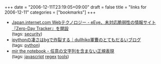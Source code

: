 +++
date = "2006-12-11T23:19:05+09:00"
draft = false
title = "links for 2006-12-11"
categories = ["bookmarks"]
+++

<ul class="delicious">
	<li>
		<div class="delicious-link"><a href="http://japan.internet.com/webtech/20061211/11.html">Japan.internet.com Webテクノロジー - eEye、未対応脆弱性の情報サイト『Zero-Day Tracker』を開設</a></div>
		<div class="delicious-tags">(tags: <a href="http://del.icio.us/nobu666/security">security</a>)</div>
	</li>
	<li>
		<div class="delicious-link"><a href="http://ameblo.jp/dullhiko/entry-10021237464.html">ipythonの凄さはbgで炸裂する｜dullhiko軍曹のとてもだるいブログ</a></div>
		<div class="delicious-tags">(tags: <a href="http://del.icio.us/nobu666/python">python</a>)</div>
	</li>
	<li>
		<div class="delicious-link"><a href="http://d.hatena.ne.jp/mir/20061211/p1">mir the notebook - 任意の文字列を含まない正規表現</a></div>
		<div class="delicious-tags">(tags: <a href="http://del.icio.us/nobu666/javascript">javascript</a> <a href="http://del.icio.us/nobu666/regex">regex</a> <a href="http://del.icio.us/nobu666/tools">tools</a>)</div>
	</li>
</ul>

